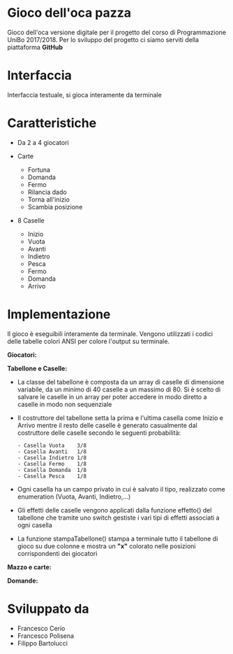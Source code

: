 # Gioco dell'oca pazza
Gioco dell'oca versione digitale per il progetto del corso di Programmazione UniBo 2017/2018.
Per lo sviluppo del progetto ci siamo serviti della piattaforma <b>GitHub</b> 

# Interfaccia
Interfaccia testuale, si gioca interamente da terminale 


# Caratteristiche
*  Da 2 a 4 giocatori

* Carte 
    * Fortuna 
    * Domanda
    * Fermo 
    * Rilancia dado
    * Torna all'inizio
    * Scambia posizione

* 8 Caselle 
    * Inizio
    * Vuota
    * Avanti 
    * Indietro
    * Pesca
    * Fermo
    * Domanda
    * Arrivo
    
# Implementazione 
Il gioco è eseguibili interamente da terminale. Vengono utilizzati i codici delle tabelle colori ANSI per colore l'output su terminale.


<b> Giocatori: </b>



<b>Tabellone e Caselle:</b>
* La classe del tabellone è composta da un array di caselle di dimensione variabile, da un minimo di 40 caselle a un massimo di 80. Si è scelto di salvare le caselle in un array per poter accedere in modo diretto a caselle in modo non sequenziale
* Il costruttore del tabellone setta la prima e l'ultima casella come Inizio e Arrivo mentre il resto delle caselle è generato casualmente dal costruttore delle caselle secondo le seguenti probabilità:
     
      - Casella Vuota    3/8
      - Casella Avanti   1/8
      - Casella Indietro 1/8
      - Casella Fermo    1/8
      - Casella Domanda  1/8
      - Casella Pesca    1/8

* Ogni casella ha un campo privato in cui è salvato il tipo, realizzato come enumeration (Vuota, Avanti, Indietro,...)
* Gli effetti delle caselle vengono applicati dalla funzione effetto() del tabellone che tramite uno switch gestiste i vari tipi di effetti associati a ogni casella 
* La funzione stampaTabellone() stampa a terminale tutto il tabellone di gioco su due colonne e mostra un <b>"x"</b> colorato nelle posizioni corrispondenti dei giocatori 
 
 
<b> Mazzo e carte: </b>

<b> Domande: </b>


# Sviluppato da 
 * Francesco Cerio
 * Francesco Polisena
 * Filippo Bartolucci

